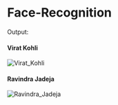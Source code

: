# Face-Recognition


Output:

#### Virat Kohli

![Virat_Kohli](https://user-images.githubusercontent.com/73285847/119136375-35aa2500-ba5d-11eb-99e6-262aa93cf9b1.JPG)




#### Ravindra Jadeja

![Ravindra_Jadeja](https://user-images.githubusercontent.com/73285847/119136442-48bcf500-ba5d-11eb-8d49-94bb7f47f117.JPG)
